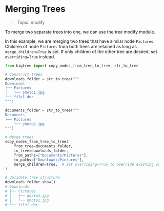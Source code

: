 # Merging Trees

> Topic: modify

To merge two separate trees into one, we can use the tree modify module.

In this example, we are merging two trees that have similar node `Pictures`.
Children of node `Pictures` from both trees are retained as long as `merge_children=True` is set.
If only children of the other tree are desired, set `overriding=True` instead.

```python hl_lines="18-24"
from bigtree import copy_nodes_from_tree_to_tree, str_to_tree

# Construct trees
downloads_folder = str_to_tree("""
Downloads
├── Pictures
│   └── photo1.jpg
└── file1.doc
""")

documents_folder = str_to_tree("""
Documents
└── Pictures
    └── photo2.jpg
""")

# Merge trees
copy_nodes_from_tree_to_tree(
    from_tree=documents_folder,
    to_tree=downloads_folder,
    from_paths=["Documents/Pictures"],
    to_paths=["Downloads/Pictures"],
    merge_children=True,  # set overriding=True to override existing children
)

# Validate tree structure
downloads_folder.show()
# Downloads
# ├── Pictures
# │   ├── photo1.jpg
# │   └── photo2.jpg
# └── file1.doc
```
